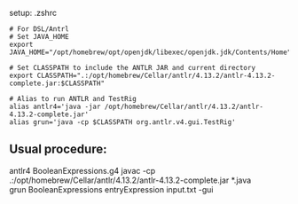 setup: .zshrc
```
# For DSL/Antrl
# Set JAVA_HOME
export JAVA_HOME="/opt/homebrew/opt/openjdk/libexec/openjdk.jdk/Contents/Home"

# Set CLASSPATH to include the ANTLR JAR and current directory
export CLASSPATH=".:/opt/homebrew/Cellar/antlr/4.13.2/antlr-4.13.2-complete.jar:$CLASSPATH"

# Alias to run ANTLR and TestRig
alias antlr4='java -jar /opt/homebrew/Cellar/antlr/4.13.2/antlr-4.13.2-complete.jar'
alias grun='java -cp $CLASSPATH org.antlr.v4.gui.TestRig'
````

## Usual procedure:
antlr4 BooleanExpressions.g4
javac -cp .:/opt/homebrew/Cellar/antlr/4.13.2/antlr-4.13.2-complete.jar *.java   
grun BooleanExpressions entryExpression input.txt -gui